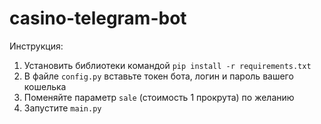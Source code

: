 # casino-telegram-bot
Инструкция:
1. Установить библиотеки командой `pip install -r requirements.txt`
2. В файле `config.py` вставьте токен бота, логин и пароль вашего кошелька
3. Поменяйте параметр `sale` (стоимость 1 прокрута) по желанию
4. Запустите `main.py`
